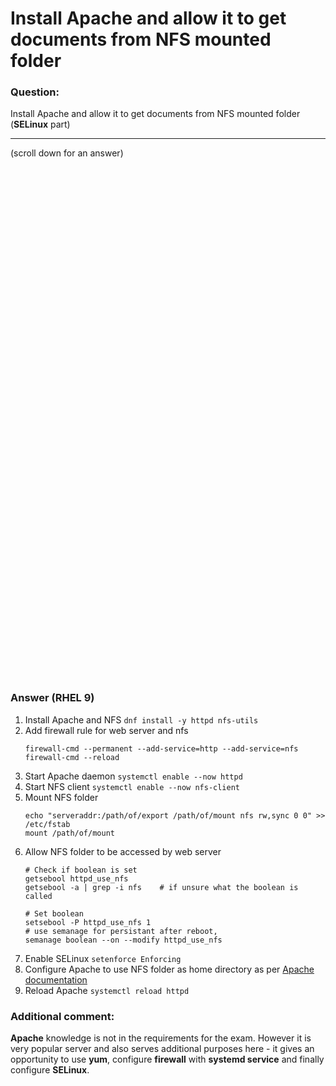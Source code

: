 # Install Apache and allow it to get documents from NFS mounted folder 

### Question:
Install Apache and allow it to get documents from NFS mounted folder (**SELinux** part)

***
(scroll down for an answer)

<br/><br/><br/><br/><br/><br/><br/><br/><br/><br/><br/><br/><br/><br/><br/><br/><br/><br/><br/><br/><br/><br/><br/><br/>
<br/><br/><br/><br/><br/><br/><br/><br/><br/><br/><br/><br/><br/><br/><br/><br/><br/><br/><br/><br/><br/><br/><br/><br/>

### Answer (RHEL 9)

1. Install Apache and NFS `dnf install -y httpd nfs-utils`
2. Add firewall rule for web server and nfs
    ```
    firewall-cmd --permanent --add-service=http --add-service=nfs
    firewall-cmd --reload
    ```
3. Start Apache daemon `systemctl enable --now httpd`
4. Start NFS client `systemctl enable --now nfs-client`
5. Mount NFS folder
    ```
    echo "serveraddr:/path/of/export /path/of/mount nfs rw,sync 0 0" >> /etc/fstab
    mount /path/of/mount
    ```
6. Allow NFS folder to be accessed by web server
    ```
    # Check if boolean is set
    getsebool httpd_use_nfs
    getsebool -a | grep -i nfs    # if unsure what the boolean is called

    # Set boolean
    setsebool -P httpd_use_nfs 1
    # use semanage for persistant after reboot,
    semanage boolean --on --modify httpd_use_nfs
    ```
7. Enable SELinux  `setenforce Enforcing`
8. Configure Apache to use NFS folder as home directory as per [Apache documentation](https://httpd.apache.org/docs/2.4/urlmapping.html)
9. Reload Apache `systemctl reload httpd`



### Additional comment:

**Apache** knowledge is not in the requirements for the exam. However it is very popular server and also serves additional purposes here - 
it gives an opportunity to use **yum**, configure **firewall** with **systemd service** and finally configure **SELinux**.
<br />
